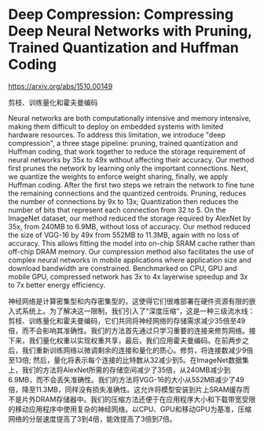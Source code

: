 # Deep Compression: Compressing Deep Neural Networks with Pruning, Trained Quantization and Huffman Coding
https://arxiv.org/abs/1510.00149

剪枝、训练量化和霍夫曼编码

Neural networks are both computationally intensive and memory intensive, making them difficult to deploy on embedded systems with limited hardware resources. To address this limitation, we introduce "deep compression", a three stage pipeline: pruning, trained quantization and Huffman coding, that work together to reduce the storage requirement of neural networks by 35x to 49x without affecting their accuracy. Our method first prunes the network by learning only the important connections. Next, we quantize the weights to enforce weight sharing, finally, we apply Huffman coding. After the first two steps we retrain the network to fine tune the remaining connections and the quantized centroids. Pruning, reduces the number of connections by 9x to 13x; Quantization then reduces the number of bits that represent each connection from 32 to 5. On the ImageNet dataset, our method reduced the storage required by AlexNet by 35x, from 240MB to 6.9MB, without loss of accuracy. Our method reduced the size of VGG-16 by 49x from 552MB to 11.3MB, again with no loss of accuracy. This allows fitting the model into on-chip SRAM cache rather than off-chip DRAM memory. Our compression method also facilitates the use of complex neural networks in mobile applications where application size and download bandwidth are constrained. Benchmarked on CPU, GPU and mobile GPU, compressed network has 3x to 4x layerwise speedup and 3x to 7x better energy efficiency.

神经网络是计算密集型和内存密集型的，这使得它们很难部署在硬件资源有限的嵌入式系统上。为了解决这一限制，我们引入了“深度压缩”，这是一种三级流水线：剪枝、训练量化和霍夫曼编码，它们共同将神经网络的存储需求减少35倍至49倍，而不会影响其准确性。我们的方法首先通过只学习重要的连接来修剪网络。接下来，我们量化权重以实现权重共享，最后，我们应用霍夫曼编码。在前两步之后，我们重新训练网络以微调剩余的连接和量化的质心。修剪，将连接数减少9倍至13倍; 然后，量化将表示每个连接的比特数从32减少到5。在ImageNet数据集上，我们的方法将AlexNet所需的存储空间减少了35倍，从240MB减少到6.9MB，而不会丢失准确性。我们的方法将VGG-16的大小从552MB减少了49倍，降至11.3MB，同样没有损失准确性。这允许将模型安装到片上SRAM缓存而不是片外DRAM存储器中。我们的压缩方法还便于在应用程序大小和下载带宽受限的移动应用程序中使用复杂的神经网络。以CPU、GPU和移动GPU为基准，压缩网络的分层速度提高了3到4倍，能效提高了3倍到7倍。